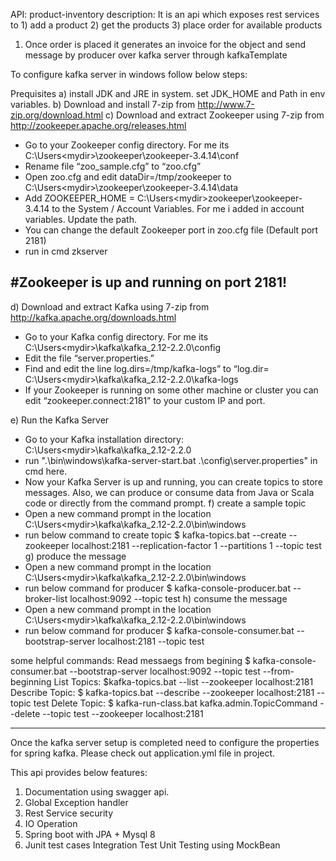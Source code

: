 API: product-inventory
description: It is an api which exposes rest services to 
			 1) add a product
			 2) get the products
			 3) place order for available products

1) Once order is placed it generates an invoice for the object and send message by producer over kafka server through kafkaTemplate

To configure kafka server in windows follow below steps:

Prequisites
a) install JDK and JRE in system. set JDK_HOME and Path in env variables.
b) Download and install 7-zip from http://www.7-zip.org/download.html
c) Download and extract Zookeeper using 7-zip from http://zookeeper.apache.org/releases.html
   - Go to your Zookeeper config directory. For me its C:\Users\<mydir>\zookeeper\zookeeper-3.4.14\conf 
   - Rename file “zoo_sample.cfg” to “zoo.cfg”
   - Open zoo.cfg and edit dataDir=/tmp/zookeeper to C:\Users\<mydir>\zookeeper\zookeeper-3.4.14\data
   - Add ZOOKEEPER_HOME = C:\Users\<mydir>zookeeper\zookeeper-3.4.14 to the System / Account Variables. For me i added in account variables. Update the path.
   - You can change the default Zookeeper port in zoo.cfg file (Default port 2181)
   - run in cmd zkserver

#Zookeeper is up and running on port 2181!
----------------------------------------------------------------------------------
d) Download and extract Kafka using 7-zip from http://kafka.apache.org/downloads.html
   - Go to your Kafka config directory. For me its C:\Users\<mydir>\kafka\kafka_2.12-2.2.0\config
   - Edit the file “server.properties.”
   - Find and edit the line log.dirs=/tmp/kafka-logs” to “log.dir= C:\Users\<mydir>\kafka\kafka_2.12-2.2.0\kafka-logs
   - If your Zookeeper is running on some other machine or cluster you can edit “zookeeper.connect:2181” to your custom IP and port.

e) Run the Kafka Server
   - Go to your Kafka installation directory: C:\Users\<mydir>\kafka\kafka_2.12-2.2.0
   - run ".\bin\windows\kafka-server-start.bat .\config\server.properties" in cmd here.
   - Now your Kafka Server is up and running, you can create topics to store messages. Also, we can produce or consume data from Java or Scala code or directly from the command prompt.
f) create a sample topic
   - Open a new command prompt in the location C:\Users\<mydir>\kafka\kafka_2.12-2.2.0\bin\windows
   - run below command to create topic
   $ kafka-topics.bat --create --zookeeper localhost:2181 --replication-factor 1 --partitions 1 --topic test
g) produce the message
   - Open a new command prompt in the location C:\Users\<mydir>\kafka\kafka_2.12-2.2.0\bin\windows
   - run below command for producer
   $ kafka-console-producer.bat --broker-list localhost:9092 --topic test
h) consume the message
   - Open a new command prompt in the location C:\Users\<mydir>\kafka\kafka_2.12-2.2.0\bin\windows
   - run below command for producer
   $ kafka-console-consumer.bat --bootstrap-server localhost:2181 --topic test

   some helpful commands:
   Read messaegs from begining
   $ kafka-console-consumer.bat --bootstrap-server localhost:9092 --topic test --from-beginning
   List Topics: 
   $kafka-topics.bat --list --zookeeper localhost:2181
   Describe Topic: 
   $ kafka-topics.bat --describe --zookeeper localhost:2181 --topic test
   Delete Topic: 
   $ kafka-run-class.bat kafka.admin.TopicCommand --delete --topic test --zookeeper localhost:2181

-----------------------------------------------------------------------------------

Once the kafka server setup is completed need to configure the properties for spring kafka. Please check out application.yml file in project.

This api provides below features:
1) Documentation using swagger api.
2) Global Exception handler
3) Rest Service security
4) IO Operation
5) Spring boot with JPA + Mysql 8
6) Junit test cases
   Integration Test
   Unit Testing using MockBean 